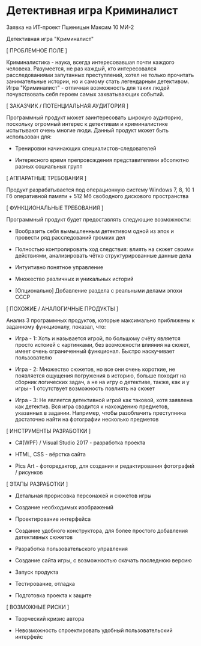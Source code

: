 # Детективная игра Криминалист
Заявка на ИТ-проект
Пшеницын Максим 10 МИ-2

Детективная игра "Криминалист"

[ ПРОБЛЕМНОЕ ПОЛЕ ]

Криминалистика - наука, всегда интересовавшая почти каждого человека. Разумеется, не раз каждый, кто интересовался расследованиями
запутанных преступлений, хотел не только прочитать занимательные истории, но и самому стать легендарным детективом. Игра "Криминалист" -  отличная возможность для таких людей почувствовать себя героем самых захватывающих событий.
 
[ ЗАКАЗЧИК / ПОТЕНЦИАЛЬНАЯ АУДИТОРИЯ ]

Программный продукт может заинтересовать широкую аудиторию, поскольку огромный интерес к детективам и криминалистике испытывают очень
многие люди. Данный продукт может быть использован для:

* Тренировки начинающих специалистов-следователей

* Интересного время препровождения представителями абсолютно разных социальных групп

[ АППАРАТНЫЕ ТРЕБОВАНИЯ ]

Продукт разрабатывается под операционную систему Windows 7, 8, 10
1 Гб оперативной памяти + 512 Мб свободного дискового пространства

[ ФУНКЦИОНАЛЬНЫЕ ТРЕБОВАНИЯ ]

Программный продукт будет предоставлять следующие возможности:

* Вообразить себя вымышленным детективом одной из эпох и провести ряд расследований громких дел

* Полностью контролировать ход следствия: влиять на сюжет своими действиями, анализировать чётко структурированные данные дела

* Интуитивно понятное управление

* Множество различных и уникальных историй

* [Опционально] Добавление раздела с реальными делами эпохи СССР

[ ПОХОЖИЕ / АНАЛОГИЧНЫЕ ПРОДУКТЫ ]

Анализ 3 программных продуктов, которые максимально приближены к заданному функционалу, показал, что:

* Игра - 1: Хоть и называется игрой, по большому счёту является просто истоией с картинками, без возможности влияния на сюжет, имеет очень
ограниченный функционал. Быстро наскучивает пользователю

* Игра - 2: Множество сюжетов, но все они очень короткие, не появляется ощущения погружения в историю, больше походит на сборник
логических задач, а не на игру о детективе, также, как и у игры - 1 отсутствует возможность повлиять на сюжет

* Игра - 3: Не является детективной игрой как таковой, хотя заявлена как детектив. Вся игра сводится к нахождению предметов, указанных в
задании. Например, чтобы разоблачить преступника достаточно найти на фотографии несколько предметов

[ ИНСТРУМЕНТЫ РАЗРАБОТКИ ]

* C#(WPF) / Visual Studio 2017 - разработка проекта

* HTML, CSS - вёрстка сайта

* Pics Art - фоторедактор, для создания и редактирования фотографий / рисунков 

[ ЭТАПЫ РАЗРАБОТКИ ]

* Детальная прорисовка персонажей и сюжетов игры

* Создание необходимых изображений

* Проектирование интерфейса

* Создание удобного конструктора, для более простого добавления детективных сюжетов

* Разработка пользовательского управления

* Создание сайта игры, с возможностью скачать последнюю версию

* Запуск продукта

* Тестирование, отладка

* Подготовка проекта к защите

[ ВОЗМОЖНЫЕ РИСКИ ]

* Творческий кризис автора

* Невозможность спроектировать удобный пользовательский интерфейс
